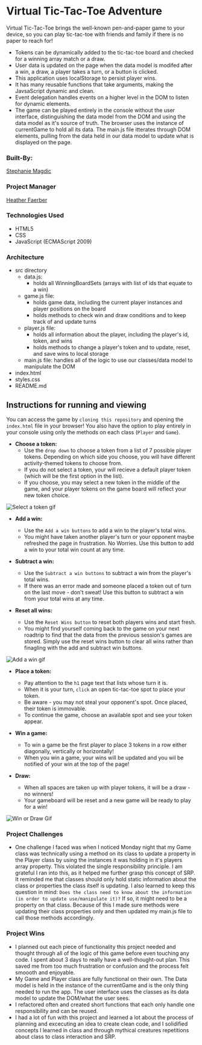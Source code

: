 
# Virtual Tic-Tac-Toe Adventure

Virtual Tic-Tac-Toe brings the well-known pen-and-paper game to your device, so you can play tic-tac-toe with friends and family if there is no paper to reach for! 
 * Tokens can be dynamically added to the tic-tac-toe board and checked for a winning array match or a draw. 
 * User data is updated on the page when the data model is modifed after a win, a draw, a player takes a turn, or a button is clicked.
 * This application uses localStorage to persist player wins. 
 * It has many reusable functions that take arguments, making the JavsaScript dynamic and clean.
 * Event delegation handles events on a higher level in the DOM to listen for dynamic elements.
 * The game can be played entirely in the console without the user interface, distinguishing the data model from the DOM and using the data model as it's source of truth. The browser uses the instance of currentGame to hold all its data. The main.js file itterates through DOM elements, pulling from the data held in our data model to update what is displayed on the page.


### Built-By:

[Stephanie Magdic](https://github.com/stephaniemagdic)


### Project Manager

[Heather Faerber](https://github.com/hfaerber)



### Technologies Used 

* HTML5
* CSS
* JavaScript (ECMAScript 2009)


### Architecture

* src directory
  * data.js: 
    * holds all WinningBoardSets (arrays with list of ids that equate to a win)
  * game.js file: 
    * holds game data, including the current player instances and player positions on the board
    * holds methods to check win and draw conditions and to keep track of and update turns
  * player.js file: 
    * holds all information about the player, including the player's id, token, and wins
    * holds methods to change a player's token and to update, reset, and save wins to local storage
  * main.js file: handles all of the logic to use our classes/data model to manipulate the DOM
* index.html
* styles.css
* README.md


## Instructions for running and viewing

You can access the game by `cloning this repository` and opening the `index.html` file in your browser! You also have the option to play entirely in your console using only the methods on each class (`Player` and `Game`).

* **Choose a token:**  
  * Use the `drop down` to choose a token from a list of 7 possible player tokens. Depending on which side you choose, you will have different activity-themed tokens to choose from.
  * If you do not select a token, your will recieve a default player token (which will be the first option in the list).
  * If you choose, you may select a new token in the middle of the game, and your player tokens on the game board will reflect your new token choice. 

![Select a token gif](https://i.ibb.co/NSqRWLR/recording.gif)

* **Add a win:**  
  * Use the `Add a win buttons` to add a win to the player's total wins. 
  * You might have taken another player's turn or your opponent maybe refreshed the page in frustration. No Worries. Use this button to add a win to your total win count at any time.


* **Subtract a win:** 
  * Use the `Subtract a win buttons` to subtract a win from the player's total wins.
  * If there was an error made and someone placed a token out of turn on the last move - don't sweat! Use this button to subtract a win from your total wins at any time.


* **Reset all wins:**  
  * Use the `Reset Wins button` to reset both players wins and start fresh.
  * You might find yourself coming back to the game on your next roadtrip to find that the data from the previous session's games are stored. Simply use the reset wins button to clear all wins rather than finagling with the add and subtract win buttons. 
 
 
![Add a win gif](https://i.ibb.co/2grbSFb/add-subract-and-reset-wins.gif)
  

* **Place a token:**  
  * Pay attention to the `h1` page text that lists whose turn it is. 
  * When it is your turn, `click` an open tic-tac-toe spot to place your token. 
  * Be aware - you may not steal your opponent's spot. Once placed, their token is immovable. 
  * To continue the game, choose an available spot and see your token appear.

* **Win a game:**  
  * To win a game be the first player to place 3 tokens in a row either diagonally, vertically or horizontally!
  * When you win a game, your wins will be updated and you wil be notified of your win at the top of the page! 
  

* **Draw:**  
  * When all spaces are taken up with player tokens, it will be a draw - no winners!
  * Your gameboard will be reset and a new game will be ready to play for a win! 

![Win or Draw Gif](https://i.ibb.co/rvF4fCD/win-and-draw.gif)


### Project Challenges 
 * One challenge I faced was when I noticed Monday night that my Game class was technically using a method on its class to update a property in the Player class by using the instances it was holding in it's players array property. This violated the single responsibility principle. I am grateful I ran into this, as it helped me further grasp this concept of SRP. It reminded me that classes should only hold static information about the class or properties the class itself is updating. I also learned to keep this question in mind: `Does the class need to know about the information (in order to update use/manipulate it)?` If so, it might need to be a property on that class. Because of this I made sure methods were updating their class properties only and then updated my main.js file to call those methods accordingly.
 
### Project Wins
 * I planned out each piece of functionality this project needed and thought through all of the logic of this game before even touching any code. I spent about 3 days to really have a well-thought-out plan. This saved me from too much frustration or confusion and the process felt smoooth and enjoyable.
 * My Game and Player class are fully functional on their own. The Data model is held in the instance of the currentGame and is the only thing needed to run the app. The user interface uses the classes as its data model to update the DOM/what the user sees.
 * I refactored often and created short functions that each only handle one responsibility and can be reused.
 * I had a lot of fun with this project and learned a lot about the process of planning and excecuting an idea to create clean code, and I solidified concepts I learned in class and through mythical creatures repetitions about class to class interaction and SRP.

